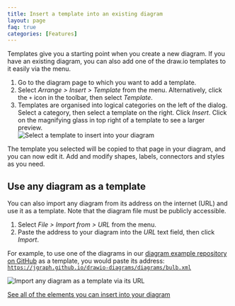 ```yaml
---
title: Insert a template into an existing diagram
layout: page
faq: true
categories: [Features]
---
```


Templates give you a starting point when you create a new diagram. If you have an existing diagram, you can also add one of the draw.io templates to it easily via the menu.

1. Go to the diagram page to which you want to add a template.
2. Select _Arrange > Insert > Template_ from the menu. Alternatively, click the ``+`` icon in the toolbar, then select _Template_.
3. Templates are organised into logical categories on the left of the dialog. Select a category, then select a template on the right. Click _Insert_. Click on the magnifying glass in top right of a template to see a larger preview.
<br /><img src="/assets/img/blog/template-insert.png" style="width=100%;max-width:400px;height:auto;" alt="Select a template to insert into your diagram">

The template you selected will be copied to that page in your diagram, and you can now edit it. Add and modify shapes, labels, connectors and styles as you need.

## Use any diagram as a template

You can also import any diagram from its address on the internet (URL) and use it as a template. Note that the diagram file must be publicly accessible.

1. Select _File > Import from > URL_ from the menu.
2. Paste the address to your diagram into the _URL_ text field, then click _Import_.

For example, to use one of the diagrams in our [diagram example repository on GitHub](https://github.com/jgraph/drawio-diagrams) as a template, you would paste its address: [``https://jgraph.github.io/drawio-diagrams/diagrams/bulb.xml``](https://jgraph.github.io/drawio-diagrams/diagrams/bulb.xml)

<img src="/assets/img/blog/import-from-url.gif" style="width=100%;max-width:400px;height:auto;" alt="Import any diagram as a template via its URL">

[See all of the elements you can insert into your diagram](/doc/faq/arrange-insert-menu.html)

